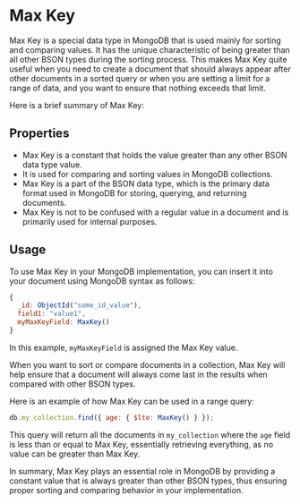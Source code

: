 # Max Key

Max Key is a special data type in MongoDB that is used mainly for sorting and comparing values. It has the unique characteristic of being greater than all other BSON types during the sorting process. This makes Max Key quite useful when you need to create a document that should always appear after other documents in a sorted query or when you are setting a limit for a range of data, and you want to ensure that nothing exceeds that limit.

Here is a brief summary of Max Key:

## Properties

- Max Key is a constant that holds the value greater than any other BSON data type value.
- It is used for comparing and sorting values in MongoDB collections.
- Max Key is a part of the BSON data type, which is the primary data format used in MongoDB for storing, querying, and returning documents.
- Max Key is not to be confused with a regular value in a document and is primarily used for internal purposes.

## Usage

To use Max Key in your MongoDB implementation, you can insert it into your document using MongoDB syntax as follows:

```javascript
{
  _id: ObjectId("some_id_value"),
  field1: "value1",
  myMaxKeyField: MaxKey()
}
```

In this example, `myMaxKeyField` is assigned the Max Key value.

When you want to sort or compare documents in a collection, Max Key will help ensure that a document will always come last in the results when compared with other BSON types.

Here is an example of how Max Key can be used in a range query:

```javascript
db.my_collection.find({ age: { $lte: MaxKey() } });
```

This query will return all the documents in `my_collection` where the `age` field is less than or equal to Max Key, essentially retrieving everything, as no value can be greater than Max Key.

In summary, Max Key plays an essential role in MongoDB by providing a constant value that is always greater than other BSON types, thus ensuring proper sorting and comparing behavior in your implementation.
